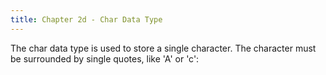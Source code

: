 ```yaml
---
title: Chapter 2d - Char Data Type
---
```


The char data type is used to store a single character. The character must be surrounded by single quotes, like 'A' or 'c':